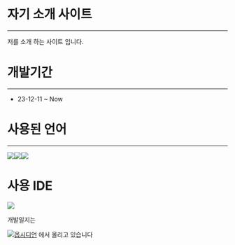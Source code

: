 자기 소개 사이트
============= 
***
저를 소개 하는 사이트 입니다.

개발기간
===========
***
* 23-12-11  ~ Now

사용된 언어 
===========
***
<img src="https://img.shields.io/badge/javascript-F7DF1E?style=for-the-badge&logo=javascript&logoColor=JS"><img src="https://img.shields.io/badge/html5-34F26?style=for-the-badge&logo=html5&logoColor=white"><img src="https://img.shields.io/badge/css3-1572B6?style=for-the-badge&logo=css3&logoColor=white">


사용 IDE
===========
<img src="https://img.shields.io/badge/visualstudiocode-007ACC?style=for-the-badge&logo=visualstudiocode&logoColor=black">


개발일지는


<img src="https://img.shields.io/badge/obsidian-7C3AED?style=for-the-badge&logo=obsidian&logoColor=white">[옵시디언](https://github.com/Samdasoo1076/Obsidian/tree/main/%EC%9E%90%EA%B8%B0%20%EC%86%8C%EA%B0%9C%20%EC%82%AC%EC%9D%B4%ED%8A%B8) 에서 올리고 있습니다
